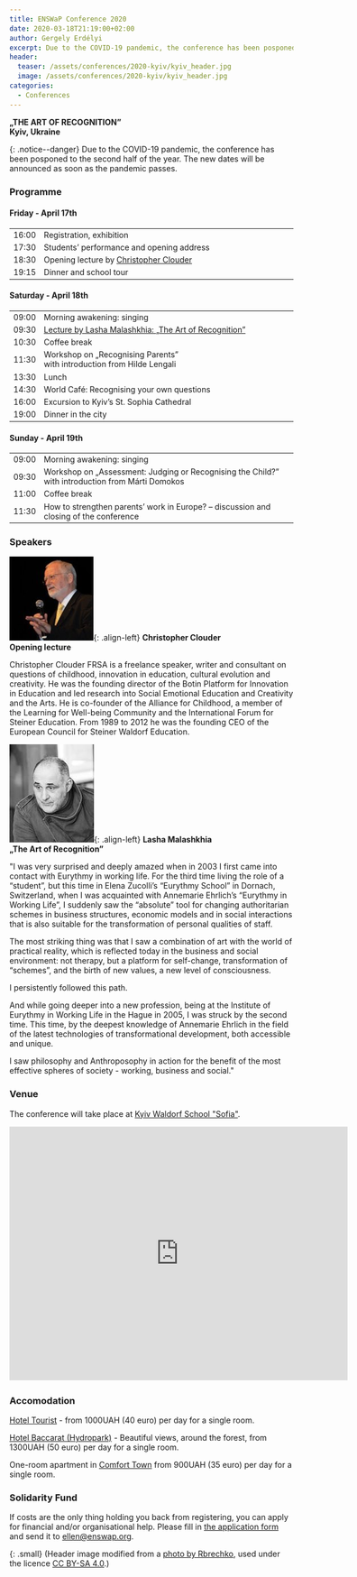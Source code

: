 ```yaml
---
title: ENSWaP Conference 2020
date: 2020-03-18T21:19:00+02:00
author: Gergely Erdélyi
excerpt: Due to the COVID-19 pandemic, the conference has been posponed to the second half of the year. The new dates will be announced as soon as the pandemic passes.
header:
  teaser: /assets/conferences/2020-kyiv/kyiv_header.jpg
  image: /assets/conferences/2020-kyiv/kyiv_header.jpg
categories:
  - Conferences
---
```

<b>„THE ART OF RECOGNITION”</b><br>
<b>Kyiv, Ukraine</b>

{: .notice--danger}
Due to the COVID-19 pandemic, the conference has been posponed to the second half of the year. The new dates will be announced as soon as the pandemic passes.


### Programme

#### Friday - April 17th

<table>
  <tbody>
    <tr>
      <td width="1%">16:00</td>
      <td>Registration, exhibition</td>
    </tr>
    <tr>
      <td>17:30</td>
      <td>Students’ performance and opening address</td>
    </tr>
    <tr>
      <td>18:30</td>
      <td>Opening lecture by <a href="#Christopher">Christopher Clouder</a></td>
    </tr>
    <tr>
      <td>19:15</td>
      <td>Dinner and school tour</td>
    </tr>
  </tbody>
</table>

#### Saturday - April 18th

<table>
  <tbody>
    <tr>
      <td width="1%">09:00</td>
      <td>Morning awakening: singing</td>
    </tr>
    <tr>
      <td>09:30</td>
      <td><a href="#Lahsa">Lecture by Lasha Malashkhia: „The Art of Recognition”</a></td>
    </tr>
    <tr>
      <td>10:30</td>
      <td>Coffee break</td>
    </tr>
    <tr>
      <td>11:30</td>
      <td>Workshop on „Recognising Parents”<br>with introduction from Hilde Lengali</td>
    </tr>
    <tr>
      <td>13:30</td>
      <td>Lunch</td>
    </tr>
    <tr>
      <td>14:30</td>
      <td>World Café: Recognising your own questions</td>
    </tr>
    <tr>
      <td>16:00</td>
      <td>Excursion to Kyiv’s St. Sophia Cathedral</td>
    </tr>
    <tr>
      <td>19:00</td>
      <td>Dinner in the city</td>
    </tr>
  </tbody>
</table>

#### Sunday - April 19th

<table>
  <tbody>
    <tr>
      <td width="1%">09:00</td>
      <td>Morning awakening: singing</td>
    </tr>
    <tr>
      <td>09:30</td>
      <td>Workshop on „Assessment: Judging or Recognising the Child?”<br>with introduction from Márti Domokos</td>
    </tr>
    <tr>
      <td>11:00</td>
      <td>Coffee break</td>
    </tr>
    <tr>
      <td>11:30</td>
      <td>How to strengthen parents’ work in Europe? – discussion and closing of the conference</td>
    </tr>
  </tbody>
</table>

### Speakers

<a name="Christopher"></a>![Christopher Clouder](/assets/conferences/2020-kyiv/christopher_clouder.jpg){: .align-left}
**Christopher Clouder**<br>
**Opening lecture**

<p style="clear:both">
Christopher Clouder FRSA is a freelance speaker, writer and consultant on questions of childhood,
innovation in education, cultural evolution and creativity. He was the founding director of the 
Botin Platform for Innovation in Education and led research into Social Emotional Education and
Creativity and the Arts. He is co-founder of the Alliance for Childhood, a member of the
Learning for Well-being Community and the International Forum for Steiner Education. 
From 1989 to 2012 he was the founding CEO of the European Council for Steiner Waldorf Education.
</p>

<a name="Lahsa"></a>![Lasha Malashkhia](/assets/conferences/2020-kyiv/lasha_malashkhia.jpg){: .align-left}
**Lasha Malashkhia**<br>
**„The Art of Recognition”** 

<p style="clear:both">
 "I was very surprised and deeply amazed when in 2003 I first came into contact with Eurythmy in working life.
 For the third time living the role of a “student”, but this time in Elena Zucolli’s “Eurythmy School” in Dornach, Switzerland, when I was acquainted with Annemarie Ehrlich’s “Eurythmy in Working Life”, I suddenly saw the “absolute” tool for changing  authoritarian schemes in business structures, economic models and in social interactions that is also suitable for the transformation of personal qualities of staff.
</p>
<p style="clear:both">
 The most striking thing was that I saw a combination of art with the world of practical reality, which is reflected today in the business and social environment: not therapy, but a platform for self-change, transformation of “schemes”, and the birth of new values, a new level of consciousness.
</p>
<p style="clear:both">
I persistently followed this path.
</p>
<p style="clear:both">
 And while going deeper into a new profession, being at the Institute of Eurythmy in Working Life in the Hague in 2005, I was struck by the second time. This time, by the deepest knowledge of Annemarie Ehrlich in the field of the latest technologies of transformational development, both accessible and unique.<br>
</p>
<p style="clear:both">
 I saw philosophy and Anthroposophy in action for the benefit of the most effective spheres of society - working, business and social."
</p>


### Venue

The conference will take place at [Kyiv Waldorf School "Sofia"](https://www.facebook.com/KyivSophiaWaldorf/).

<iframe src="https://www.google.com/maps/embed?pb=!1m18!1m12!1m3!1d2541.4032774342554!2d30.60727191538766!3d50.43358859646123!2m3!1f0!2f0!3f0!3m2!1i1024!2i768!4f13.1!3m3!1m2!1s0x40d4c564187661c3%3A0x37370485bf24e3fc!2sKiev%20Waldorf%20School%20%22Sofia%22!5e0!3m2!1shu!2shu!4v1579981474089!5m2!1shu!2shu" width="600" height="450" frameborder="0" style="border:0;" allowfullscreen=""></iframe>


### Accomodation

[Hotel Tourist](http://hotel-tourist.kiev.ua/en/) - from 1000UAH (40 euro) per day for a single room.

[Hotel Baccarat (Hydropark)](https://bakkara-hotel.com.ua/en/) - Beautiful views, around the forest,
from 1300UAH (50 euro) per day for a single room.

One-room apartment in [Comfort Town](https://booking.com/hotel/ua/kvartira-studiia-v-zhk-komfort-taun.html)
from 900UAH (35 euro) per day for a single room.


### Solidarity Fund

If costs are the only thing holding you back from registering, you can apply for financial and/or organisational help. Please fill in [the application form](/assets/conferences/2020-kyiv/ENSWaP_Application_Form.pdf) and send it to [ellen@enswap.org](mailto:ellen@enswap.org).



{: .small}
(Header image modified from a [photo by Rbrechko](https://commons.wikimedia.org/wiki/File:80-391-0151_Kyiv_St.Sophia%27s_Cathedral_RB_18_2.jpg), used under the licence [CC BY-SA 4.0](https://creativecommons.org/licenses/by-sa/4.0/deed.en).)
